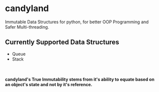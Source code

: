 # candyland
Immutable Data Structures for python, for better OOP Programming and Safer Multi-threading.

## Currently Supported Data Structures
  - Queue
  - Stack

&nbsp;
&nbsp;
&nbsp;
&nbsp;
&nbsp;
####  candyland's True Immutability stems from it's ability to equate based on an object's state and not by it's reference.
